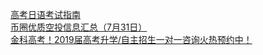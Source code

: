   
[高考日语考试指南](http://www.dianyue.me/archives/728/exn5qb44nv9gm0e1/)  
[币圈优质空投信息汇总（7月31日）](http://www.dianyue.me/archives/785/ugbjmnqgsjoyr592/)  
[金科高考！2019届高考升学/自主招生一对一咨询火热预约中！](http://www.dianyue.me/archives/273/dbzf19qxc3w31iq6/)